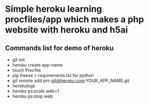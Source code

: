 # Simple heroku learning procfiles/app which makes a php website with heroku and h5ai

## Commands list for demo of heroku

* git init
* heroku create app-name
* touch Procfile
* pip freeze > requirements.txt for python
* git remote add pro git@heroku.com:YOUR_APP_NAME.git
* herokulogs
* heroku ps:scale web=1
* heroku ps:stop web





